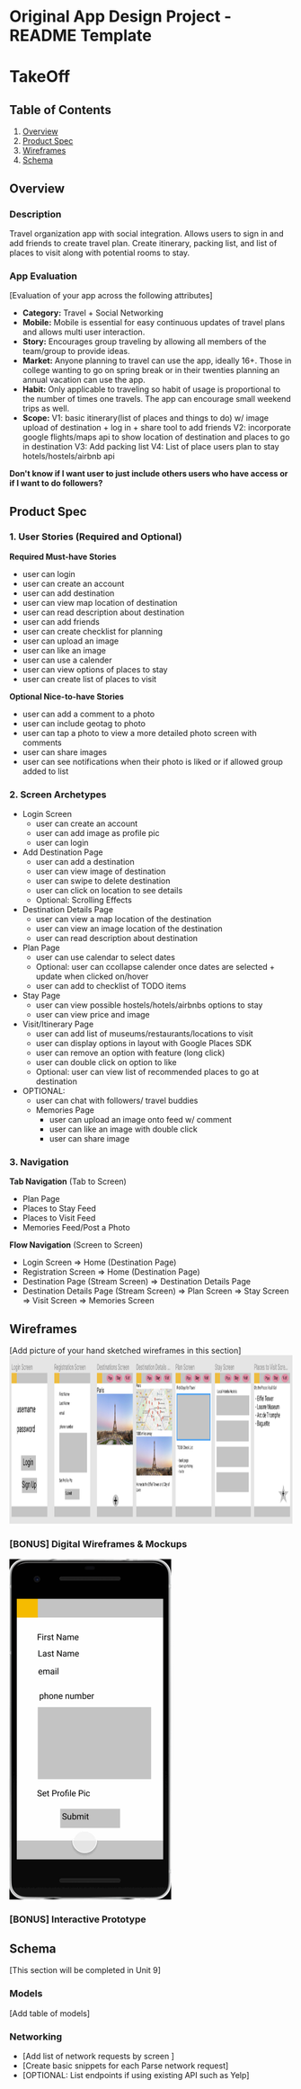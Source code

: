 Original App Design Project - README Template
===

# TakeOff

## Table of Contents
1. [Overview](#Overview)
1. [Product Spec](#Product-Spec)
1. [Wireframes](#Wireframes)
2. [Schema](#Schema)

## Overview
### Description
Travel organization app with social integration. Allows users to sign in and add friends to create travel plan. Create itinerary, packing list, and list of places to visit along with potential rooms to stay.

### App Evaluation
[Evaluation of your app across the following attributes]
- **Category:** Travel + Social Networking
- **Mobile:** Mobile is essential for easy continuous updates of travel plans and allows multi user interaction. 
- **Story:** Encourages group traveling by allowing all members of the team/group to provide ideas. 
- **Market:** Anyone planning to travel can use the app, ideally 16+. Those in college wanting to go on spring break or in their twenties planning an annual vacation can use the app.
- **Habit:** Only applicable to traveling so habit of usage is proportional to the number of times one travels. The app can encourage small weekend trips as well.
- **Scope:** V1: basic itinerary(list of places and things to do) w/ image upload of destination + log in + share tool to add friends
V2: incorporate google flights/maps api to show location of destination and places to go in destination
V3: Add packing list
V4: List of place users plan to stay hotels/hostels/airbnb api

**Don't know if I want user to just include others users who have access or if I want to do followers?**
## Product Spec

### 1. User Stories (Required and Optional)

**Required Must-have Stories**

* user can login
* user can create an account
* user can add destination
* user can view map location of destination
* user can read description about destination
* user can add friends
* user can create checklist for planning
* user can upload an image
* user can like an image
* user can use a calender
* user can view options of places to stay
* user can create list of places to visit

**Optional Nice-to-have Stories**

* user can add a comment to a photo
* user can include geotag to photo
* user can tap a photo to view a more detailed photo screen with comments
* user can share images 
* user can see notifications when their photo is liked or if allowed group added to list

### 2. Screen Archetypes
* Login Screen
    * user can create an account
    * user can add image as profile pic
    * user can login
* Add Destination Page
    * user can add a destination
    * user can view image of destination
    * user can swipe to delete destination
    * user can click on location to see details
    * Optional: Scrolling Effects
* Destination Details Page
    * user can view a map location of the destination
    * user can view an image location of the destination
    * user can read description about destination
* Plan Page
    * user can use calendar to select dates
    * Optional: user can ccollapse calender once dates are selected + update when clicked on/hover
    * user can add to checklist of TODO items 
* Stay Page
    * user can view possible hostels/hotels/airbnbs options to stay
    * user can view price and image
* Visit/Itinerary Page
    * user can add list of museums/restaurants/locations to visit
    * user can display options in layout with Google Places SDK
    * user can remove an option with feature (long click)
    * user can double click on option to like
    * Optional: user can view list of recommended places to go at destination
* OPTIONAL: 
    * user can chat with followers/ travel buddies
    * Memories Page
        * user can upload an image onto feed w/ comment
        * user can like an image with double click
        * user can share image

### 3. Navigation

**Tab Navigation** (Tab to Screen)

* Plan Page
* Places to Stay Feed
* Places to Visit Feed
* Memories Feed/Post a Photo

**Flow Navigation** (Screen to Screen)

* Login Screen
    => Home (Destination Page)
* Registration Screen
    => Home (Destination Page)
* Destination Page (Stream Screen)
    => Destination Details Page
* Destination Details Page (Stream Screen)
    => Plan Screen
    => Stay Screen
    => Visit Screen
    => Memories Screen

## Wireframes
[Add picture of your hand sketched wireframes in this section]
<img src="Wireframe Mockup.png" width=900 height=300>

### [BONUS] Digital Wireframes & Mockups
<img src="walkthrough.gif">

### [BONUS] Interactive Prototype

## Schema 
[This section will be completed in Unit 9]
### Models
[Add table of models]
### Networking
- [Add list of network requests by screen ]
- [Create basic snippets for each Parse network request]
- [OPTIONAL: List endpoints if using existing API such as Yelp]
